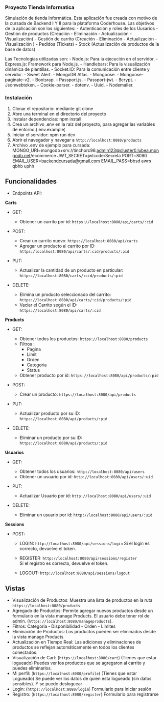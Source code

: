 ### Proyecto Tienda Informatica
Simulación de tienda Informática.
Esta aplicación fue creada con motivo de la cursada de Backend I Y II para la plataforma Coderhouse.
Las objetivos de la aplicación son los siguientes:
    - Autenticación y roles de los Uusarios
    - Gestión de productos (Creación - Eliminación - Actualización - Visualización)
    - Gestión de carrito (Creación - Eliminación - Actualización - Visualización )
    - Pedidos (Tickets)
    - Stock (Actualización de productos de la base de datos)

Las Tecnologías utilizadas son:
    - Node.js: Para la ejecución en el servidor.
    - Express.js: Framework para Node.js.
    - Handlebars: Para la visualización dinámica de plantillas.
    - Socket.IO: Para la comunicación entre cliente y servidor.
    - Sweet Alert.
    - MongoDB Atlas.
    - Mongoose.
    - Mongoose-paginate-v2.
    - Bootsrap.
    - Passport.js.
    - Passport-jwt.
    - Bcrypt.
    - Jsonwebtoken.
    - Cookie-parser.
    - dotenv.
    - Uuid.
    - Nodemailer.

### Instalación
1. Clonar el repositorio: mediante git clone 
2. Abre una terminal en el directorio del proyecto
3. Instalar dependencias: npm install
4. Crea un archivo .env en la raiz del proyecto, para agregar las variables de entorno.(.env.example)
5. Iniciar el servidor: npm run dev
6. Abrir el navegador y navegar a `http://localhost:8080/products`
7. Archivo .env de ejemplo para cursada:
    MONGO_URI=mongodb+srv://tinchorc96:admin123@cluster0.lubea.mongodb.net/ecommerce 
    JWT_SECRET=jwtcoderSecreta 
    PORT=8080 
    EMAIL_USER=backendcursada@gmail.com 
    EMAIL_PASS=bbsd awrs qbhb uphh 




## Funcionalidades
- Endpoints API:

**Carts**
 - GET: 
    * Obtener un carrito por id: `https://localhost:8080/api/carts/:cid`

 - POST: 
    * Crear un carrito nuevo: `https://localhost:8080/api/carts` 
    * Agregar un producto al carrito por ID: `https:/localhost:8080/api/carts/:cid/products/:pid`

 - PUT: 
    * Actualizar la cantidad de un producto en particular: `https://localhost:8080/carts/:cid/products/:pid`

 - DELETE: 
    * Elimina un producto seleccionado del carrito: `https://localhost:8080/api/carts/:cid/products/:pid`
    * Vaciar el Carrito según el ID: `https://localhost:8080/api/carts/:cid`

**Products**
 - GET:
    * Obtener todos los productos: `https://localhost:8080/products`
    * Filtros : 
        - Pagina
        - Limit 
        - Orden
        - Categoria
        - Status
    * Obtener producto por id: `https://localhost:8080/api/products/:pid`

- POST:
    * Crear un producto: `https://localhost:8080/api/products`        

- PUT:
    * Actualizar producto por su ID: `https://localhost:8080/api/products/:pid`

- DELETE: 
    * Eliminar un producto por su ID: `https://localhost:8080/api/products/:pid`  

**Usuarios**
- GET:
    * Obtener todos los usuarios: `http://localhost:8080/api/users`
    * Obtener un usuario por id: `http://localhost:8080/api/users/:uid`

- PUT:
    * Actualizar Usuario por id: `http://localhost:8080/api/users/:uid`

- DELETE:
    * Eliminar un usuario por id: `http://localhost:8080/api/users/:uid`

**Sessions**

- POST:
    * LOGIN:
        `http://localhost:8080/api/sessions/login`
        Si el login es correcto, devuelve el token.

    * REGISTER:
        `http://localhost:8080/api/sessions/register`   
        Si el registro es correcto, devuelve el token. 

    * LOGOUT:
        `http://localhost:8080/api/sessions/logout`    


## Vistas

- Visualización de Productos: Muestra una lista de productos en la ruta `https://localhost:8080/products`
- Agregado de Productos: Permite agregar nuevos productos desde un formulario en la vista manage Products. El usuario debe tener rol de admin. (`https://localhost:8080/manageproducts`).
- Filtros: Categoria - Disponibilidad - Orden - Limites
- Eliminación de Productos: Los productos pueden ser eliminados desde la vista manage Products.
- Actualización en Tiempo Real: Las adiciones y eliminaciones de productos se reflejan automáticamente en todos los clientes conectados.
- Visualización de Cart: (`https://localhost:8080/cart`) (Tienes que estar logueado) Puedes ver los productos que se agregaron al carrito y puedes eliminarlos.
- Mi perfil: (`https://localhost:8080/profile`) (Tienes que estar Logueado) Se puede ver los datos de quien esta logueado (sin datos sensibles). Y se puede desloguear
- Login: (`https://localhost:8080/login`) Formulario para iniciar sesión
- Registro: (`https://localhost:8080/register`) Formulario para registrarse



